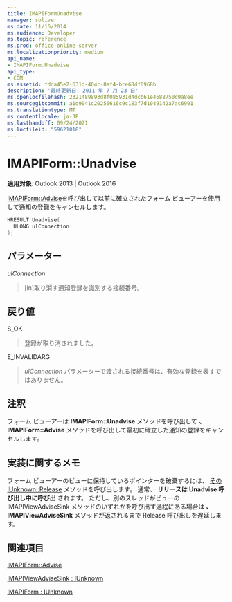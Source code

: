 ```yaml
---
title: IMAPIFormUnadvise
manager: soliver
ms.date: 11/16/2014
ms.audience: Developer
ms.topic: reference
ms.prod: office-online-server
ms.localizationpriority: medium
api_name:
- IMAPIForm.Unadvise
api_type:
- COM
ms.assetid: fdda45e2-631d-404c-8af4-bce68df0968b
description: '最終更新日: 2011 年 7 月 23 日'
ms.openlocfilehash: 2321489893d8f085931d4dcb61e4688750c9a8ee
ms.sourcegitcommit: a1d9041c20256616c9c183f7d1049142a7ac6991
ms.translationtype: MT
ms.contentlocale: ja-JP
ms.lasthandoff: 09/24/2021
ms.locfileid: "59621018"
---
```

# <a name="imapiformunadvise"></a>IMAPIForm::Unadvise

  
  
**適用対象**: Outlook 2013 | Outlook 2016 
  
[IMAPIForm::Advise](imapiform-advise.md)を呼び出して以前に確立されたフォーム ビューアーを使用して通知の登録をキャンセルします。
  
```cpp
HRESULT Unadvise(
  ULONG ulConnection
);
```

## <a name="parameters"></a>パラメーター

 _ulConnection_
  
> [in]取り消す通知登録を識別する接続番号。
    
## <a name="return-value"></a>戻り値

S_OK 
  
> 登録が取り消されました。
    
E_INVALIDARG 
  
> _ulConnection_ パラメーターで渡される接続番号は、有効な登録を表すではありません。 
    
## <a name="remarks"></a>注釈

フォーム ビューアーは **IMAPIForm::Unadvise** メソッドを呼び出して **、IMAPIForm::Advise** メソッドを呼び出して最初に確立した通知の登録をキャンセルします。 
  
## <a name="notes-to-implementers"></a>実装に関するメモ

フォーム ビューアーのビューに保持しているポインターを破棄するには、 [その IUnknown::Release](https://msdn.microsoft.com/library/ms682317%28v=VS.85%29.aspx) メソッドを呼び出します。 通常、 **リリースは** **Unadvise 呼び出し中に呼び出** されます。 ただし、別のスレッドがビューの IMAPIViewAdviseSink メソッドのいずれかを呼び出す過程にある場合は **、IMAPIViewAdviseSink** メソッドが返されるまで Release 呼び出しを遅延します。 [](imapiviewadvisesinkiunknown.md) 
  
## <a name="see-also"></a>関連項目



[IMAPIForm::Advise](imapiform-advise.md)
  
[IMAPIViewAdviseSink : IUnknown](imapiviewadvisesinkiunknown.md)
  
[IMAPIForm : IUnknown](imapiformiunknown.md)

